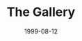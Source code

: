 ---
mission_id: gallery
editorsChoice:
title: "The Gallery"
authors: 
    - "Mart"
date: 1999-08-12
filename: "gallery.zip"
description: "A showcase of the add-on component work by the author."
cover:
levelReplaced:	SECBASE
difficulty: no
bm:	yes
fme: yes
wax: yes
three_do: yes
voc: yes
gmd: yes
vue: yes
lfd: yes
base: "New level from scratch" 
editors: "WDFUSE 2.10,CYRA,FMECAD64"

---
